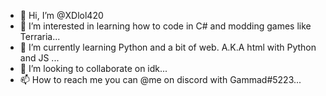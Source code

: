 - 👋 Hi, I’m @XDlol420
- 👀 I’m interested in learning how to code in C# and modding games like Terraria...
- 🌱 I’m currently learning Python and a bit of web. A.K.A html with Python and JS ...
- 💞️ I’m looking to collaborate on idk...
- 📫 How to reach me you can @me on discord with Gammad#5223...

<!---
XDlol420/XDlol420 is a ✨ special ✨ repository because its `README.md` (this file) appears on your GitHub profile.
You can click the Preview link to take a look at your changes.
--->
